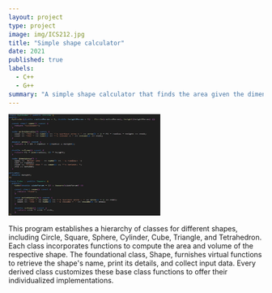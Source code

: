 ```yaml
---
layout: project
type: project
image: img/ICS212.jpg
title: "Simple shape calculator"
date: 2021
published: true
labels:
  - C++
  - G++
summary: "A simple shape calculator that finds the area given the dimensions as input."
---
```

<img class="img-fluid" src="../img/ICS212.jpg" width="300" height="200">

This program establishes a hierarchy of classes for different shapes, including Circle, Square, Sphere, Cylinder, Cube, Triangle, and Tetrahedron. Each class incorporates functions to compute the area and volume of the respective shape. The foundational class, Shape, furnishes virtual functions to retrieve the shape's name, print its details, and collect input data. Every derived class customizes these base class functions to offer their individualized implementations.

